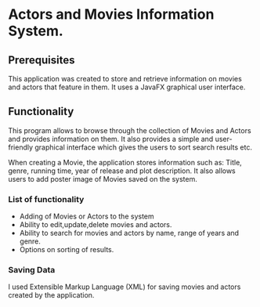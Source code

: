 # Actors and Movies Information System.

## Prerequisites
This application was created to store and retrieve information on movies and actors that feature in them. It uses a JavaFX graphical user interface.

## Functionality
This program allows to browse through the collection of Movies and Actors and provides information on them. It also provides a simple and user-friendly graphical interface which gives the users to sort search results etc.

When creating a Movie, the application stores information such as: Title, genre, running time, year of release and plot description. It also allows users to add poster image of Movies saved on the system.

### List of functionality
* Adding of Movies or Actors to the system
* Ability to edit,update,delete movies and actors.
* Ability to search for movies and actors by name, range of years and genre.
* Options on sorting of results.

### Saving Data
I used Extensible Markup Language (XML) for saving movies and actors created by the application.
